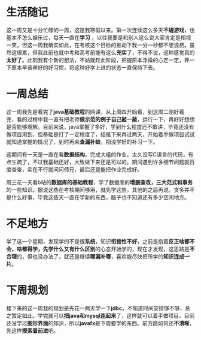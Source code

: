 # 生活随记

​		这一周又是十分忙碌的一周，这是我寒假以来。第一次连续这么多天**不碰游戏**，也基本不怎么娱乐过，每天一直在**学习** ，以往我要是和别人这么说大家肯定是相视一笑，但这一周我确实如此，在考核这个目标的推动下我一分一秒都不想浪费。虽然这很累，但我此前也就中考和高考前能有这么**充实**了，不得不说，这种感觉真的**太好了**。此刻我有个新的想法，不妨就趁此阶段，把握原本浮躁的心定一定，养一下原本早该养好的好习惯，将这种好学上进的状态一直保持下去。

# 一周总结

​		这一周我先是看完了**java基础教程**的网课，从上周四开始看，到这周二刚好看完，看的过程中我一直有把老师**做示范的例子自己敲一敲**，运行一下，再好好想想是否能够理解。目前来说，java掌握了多好，学到什么程度还不敢讲，毕竟还没有做项目用到，但基础是打了一定程度了，结接下来再过两天，开始着手做项目试试就知道掌握的情况了，到时再来**查漏补缺**，把没学好的补习一下。

​		这期间有一天是一直在看**数据结构**，完成大组的作业。太久没写C语言的代码，有点生疏了，不过我基础还好，大致做下来还是可以的。期间遇到许多细节问题就百度查查，实在不行就问问师兄，最后还是能把作业完成好。

​		周三花一天看b站的**数据库的基础教程**，学了数据库的**增删查改，三大范式和事务**的一些知识。据说这些在考核期间够用，就先学这些，其他的之后再说。贪多并不是什么好事，毕竟这些天一直在学新的东西，脑子也不知道还有多少空闲地方。

# 不足地方

​		学了这一个星期，发现学的不是很**系统**，知识**衔接性不好**，之前是抱着**反正啥都不会，啥都得学，先学什么又有什么区别**的心态开始学的，现在才发现，这思路是**不合理**的，但也没办法了，就还是继续**哪漏补哪**，喜欢能尽快把所学的**知识连成一片**。

# 下周规划

​		接下来的这一周我的规划是先花一两天学一下**jdbc**，不知道时间安排够不够，总之暂定如此。学完就可以**把java和mysql连起来**了，这样就可以着手做项目。目前还没学过**图形界面**的知识，所以**javafx**是下周要学的东西。前方路如何还**不清晰**，先这样**摸索着前进**吧。
